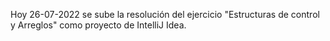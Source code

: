Hoy 26-07-2022 se sube la resolución del ejercicio "Estructuras de control y Arreglos" como proyecto de IntelliJ Idea.
